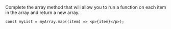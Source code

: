 Complete the array method that will allow you to run a function on each item in the array and return a new array.

    const myList = myArray.map((item) => <p>{item}</p>);
